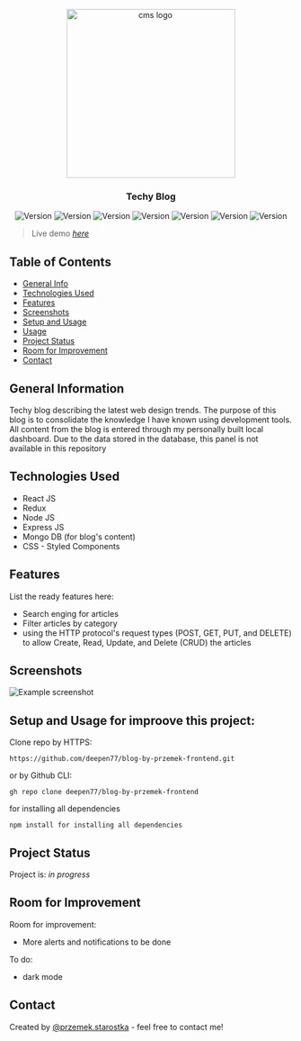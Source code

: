 <p align="center" style="padding: 20px>
  <a href="https://blog-by-przemekv1.netlify.app/" rel="noopener noreferrer">
    <img width="300" src="https://res.cloudinary.com/dxom9bksx/image/upload/v1647446667/sreenshots/logo-blog_stbvop.png" alt="cms logo">
  </a>
</p>
<h3 align="center">Techy Blog</h3>

<p align="center">
    <img src="https://img.shields.io/badge/React--purple" alt="Version">
    <img src="https://img.shields.io/badge/Node--green" alt="Version">
    <img src="https://img.shields.io/badge/MongoDB--black" alt="Version">
    <img src="https://img.shields.io/badge/ExpressJS-library-lightgrey" alt="Version">
    <img src="https://img.shields.io/badge/StyledComponents-library-lightgrey" alt="Version">
    <img src="https://img.shields.io/badge/Redux-library-lightgrey" alt="Version">
    <img src="https://img.shields.io/badge/Axios-library-lightgrey" alt="Version">
</p>


> Live demo [_here_](https://blog-by-przemekv1.netlify.app/)

## Table of Contents
* [General Info](#general-information)
* [Technologies Used](#technologies-used)
* [Features](#features)
* [Screenshots](#screenshots)
* [Setup and Usage](#setup-and-usage)
* [Usage](#usage)
* [Project Status](#project-status)
* [Room for Improvement](#room-for-improvement)
* [Contact](#contact)



## General Information
Techy blog describing the latest web design trends. The purpose of this blog is to consolidate the knowledge I have known using development tools. All content from the blog is entered through my personally built local dashboard. Due to the data stored in the database, this panel is not available in this repository


## Technologies Used
- React JS
- Redux
- Node JS
- Express JS
- Mongo DB (for blog's content)
- CSS - Styled Components


## Features
List the ready features here:
- Search enging for articles
- Filter articles by category
- using the HTTP protocol's request types (POST, GET, PUT, and DELETE) to allow Create, Read, Update, and Delete (CRUD) the articles


## Screenshots
![Example screenshot](https://res.cloudinary.com/dxom9bksx/image/upload/v1647446706/sreenshots/blog-screenshot_jbmuvv.png)



## Setup and Usage for improove this project:

Clone repo by HTTPS:
```
https://github.com/deepen77/blog-by-przemek-frontend.git
```

or by Github CLI:
```
gh repo clone deepen77/blog-by-przemek-frontend
```

for installing all dependencies
```
npm install for installing all dependencies
```


## Project Status
Project is: _in progress_


## Room for Improvement
Room for improvement:
- More alerts and notifications to be done

To do:
- dark mode


## Contact
Created by [@przemek.starostka](https://www.przemekstarostka.com/) - feel free to contact me!
